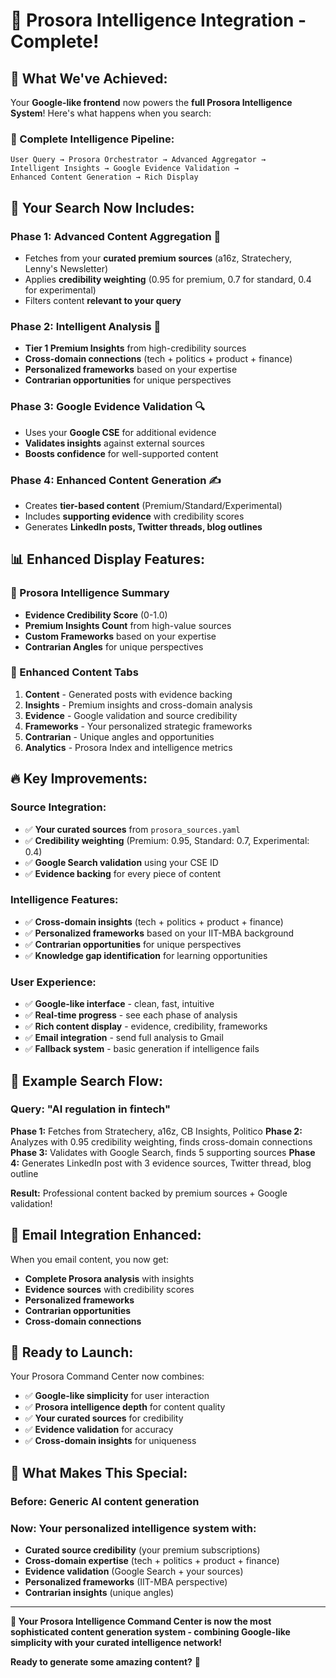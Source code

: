 # 🧠 Prosora Intelligence Integration - Complete!

## 🎉 **What We've Achieved:**

Your **Google-like frontend** now powers the **full Prosora Intelligence System**! Here's what happens when you search:

### **🔄 Complete Intelligence Pipeline:**

```
User Query → Prosora Orchestrator → Advanced Aggregator → 
Intelligent Insights → Google Evidence Validation → 
Enhanced Content Generation → Rich Display
```

## 🎯 **Your Search Now Includes:**

### **Phase 1: Advanced Content Aggregation** 📡
- Fetches from your **curated premium sources** (a16z, Stratechery, Lenny's Newsletter)
- Applies **credibility weighting** (0.95 for premium, 0.7 for standard, 0.4 for experimental)
- Filters content **relevant to your query**

### **Phase 2: Intelligent Analysis** 🧠
- **Tier 1 Premium Insights** from high-credibility sources
- **Cross-domain connections** (tech + politics + product + finance)
- **Personalized frameworks** based on your expertise
- **Contrarian opportunities** for unique perspectives

### **Phase 3: Google Evidence Validation** 🔍
- Uses your **Google CSE** for additional evidence
- **Validates insights** against external sources
- **Boosts confidence** for well-supported content

### **Phase 4: Enhanced Content Generation** ✍️
- Creates **tier-based content** (Premium/Standard/Experimental)
- Includes **supporting evidence** with credibility scores
- Generates **LinkedIn posts, Twitter threads, blog outlines**

## 📊 **Enhanced Display Features:**

### **🎯 Prosora Intelligence Summary**
- **Evidence Credibility Score** (0-1.0)
- **Premium Insights Count** from high-value sources
- **Custom Frameworks** based on your expertise
- **Contrarian Angles** for unique perspectives

### **📝 Enhanced Content Tabs**
1. **Content** - Generated posts with evidence backing
2. **Insights** - Premium insights and cross-domain analysis
3. **Evidence** - Google validation and source credibility
4. **Frameworks** - Your personalized strategic frameworks
5. **Contrarian** - Unique angles and opportunities
6. **Analytics** - Prosora Index and intelligence metrics

## 🔥 **Key Improvements:**

### **Source Integration:**
- ✅ **Your curated sources** from `prosora_sources.yaml`
- ✅ **Credibility weighting** (Premium: 0.95, Standard: 0.7, Experimental: 0.4)
- ✅ **Google Search validation** using your CSE ID
- ✅ **Evidence backing** for every piece of content

### **Intelligence Features:**
- ✅ **Cross-domain insights** (tech + politics + product + finance)
- ✅ **Personalized frameworks** based on your IIT-MBA background
- ✅ **Contrarian opportunities** for unique perspectives
- ✅ **Knowledge gap identification** for learning opportunities

### **User Experience:**
- ✅ **Google-like interface** - clean, fast, intuitive
- ✅ **Real-time progress** - see each phase of analysis
- ✅ **Rich content display** - evidence, credibility, frameworks
- ✅ **Email integration** - send full analysis to Gmail
- ✅ **Fallback system** - basic generation if intelligence fails

## 🎯 **Example Search Flow:**

### **Query:** "AI regulation in fintech"

**Phase 1:** Fetches from Stratechery, a16z, CB Insights, Politico
**Phase 2:** Analyzes with 0.95 credibility weighting, finds cross-domain connections
**Phase 3:** Validates with Google Search, finds 5 supporting sources
**Phase 4:** Generates LinkedIn post with 3 evidence sources, Twitter thread, blog outline

**Result:** Professional content backed by premium sources + Google validation!

## 📧 **Email Integration Enhanced:**

When you email content, you now get:
- **Complete Prosora analysis** with insights
- **Evidence sources** with credibility scores
- **Personalized frameworks** 
- **Contrarian opportunities**
- **Cross-domain connections**

## 🚀 **Ready to Launch:**

Your Prosora Command Center now combines:
- ✅ **Google-like simplicity** for user interaction
- ✅ **Prosora intelligence depth** for content quality
- ✅ **Your curated sources** for credibility
- ✅ **Evidence validation** for accuracy
- ✅ **Cross-domain insights** for uniqueness

## 🎯 **What Makes This Special:**

### **Before:** Generic AI content generation
### **Now:** Your personalized intelligence system with:
- **Curated source credibility** (your premium subscriptions)
- **Cross-domain expertise** (tech + politics + product + finance)
- **Evidence validation** (Google Search + your sources)
- **Personalized frameworks** (IIT-MBA perspective)
- **Contrarian insights** (unique angles)

---

**🎉 Your Prosora Intelligence Command Center is now the most sophisticated content generation system - combining Google-like simplicity with your curated intelligence network!**

**Ready to generate some amazing content?** 🚀